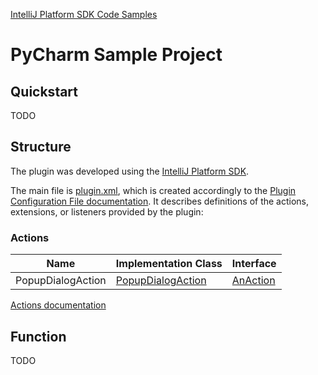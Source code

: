 [IntelliJ Platform SDK Code Samples](../README.md)

# PyCharm Sample Project

## Quickstart

TODO

## Structure

The plugin was developed using the [IntelliJ Platform SDK][docs_sdk].

The main file is [plugin.xml][plugin.xml], which is created accordingly to the [Plugin Configuration File documentation][docs_pluginxml].
It describes definitions of the actions, extensions, or listeners provided by the plugin:

### Actions

| Name | Implementation Class | Interface |
| ---- | -------------------- | --------- |
| PopupDialogAction | [PopupDialogAction][PopupDialogAction_implementation] | [AnAction][PopupDialogAction_interface] |

[Actions documentation][docs_actions]

## Function

TODO

[plugin.xml]: ./src/main/resources/META-INF/plugin.xml
[docs_tool_windows]: https://www.jetbrains.org/intellij/sdk/docs/user_interface_components/tool_windows.html
[docs_pluginxml]: https://www.jetbrains.org/intellij/sdk/docs/basics/plugin_structure/plugin_configuration_file.html
[docs_sdk]: https://www.jetbrains.org/intellij/sdk/docs/intro/about.html
[docs_actions]: https://www.jetbrains.org/intellij/sdk/docs/basics/action_system.html
[docs_run]: https://www.jetbrains.org/intellij/sdk/docs/tutorials/build_system/prerequisites.html#running-a-simple-gradle-based-intellij-platform-plugin

[PopupDialogAction_implementation]: ./src/main/java/com/intellij/sdk/pycharm/PopupDialogAction.java
[PopupDialogAction_interface]: https://github.com/JetBrains/intellij-community/blob/master/platform/editor-ui-api/src/com/intellij/openapi/actionSystem/AnAction.java
